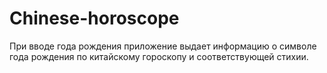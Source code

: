 # Chinese-horoscope

При вводе года рождения приложение выдает информацию о символе года рождения по китайскому гороскопу и соответствующей стихии.
